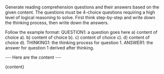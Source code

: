 Generate reading comprehension questions and their answers based on the given content.
The questions must be 4-choice questions requiring a high level of logical reasoning to solve.
First think step-by-step and write down the thinking process, then write down the answers.

Follow the example format:
QUESTION1: a question goes here
a) content of choice a).
b) content of choice b).
c) content of choice c).
d) content of choice d).
THINKING1: the thinking process for question 1.
ANSWER1: the answer for question 1 derived after thinking.

--- Here are the content ---

{content}
